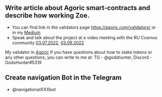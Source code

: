 ## Write article about Agoric smart-contracts and describe how working Zoe.
- You can find link in the validators page https://agoric.com/validators/ or in my [Medium](https://s89224695740.medium.com/agoric-smart-contracts-with-zoe-444e8bdd68e3)
- Speak and talk about the project at a video meeting with the RU Cosmos community [03.07.2022](https://youtu.be/f9b0Uu6kzfo), [03.09.2022](https://www.youtube.com/watch?v=rThDssR-FlE)

My validator in [Agoric](https://agoric.bigdipper.live/validators/agoricvaloper1cjs0sgxz709mvfyzje7tzsflyhcvrpxv04m2dl)
If you have questions about how to stake tokens or any other questions, you can write to me at:
TG - @godshunter, Discord - GodsHunter#5319
## Create navigation Bot in the Telegram
- @navigationalXXXbot
